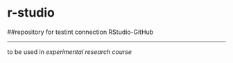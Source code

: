 # r-studio

##repository for testint connection RStudio-GitHub
***
to be used in *experimental research course*
